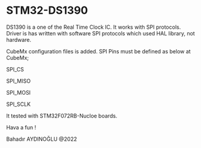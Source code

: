 # STM32-DS1390
DS1390 is a one of the Real Time Clock IC. It works with SPI protocols. 
Driver is has written with software SPI protocols which used HAL library, not hardware.

CubeMx configuration files is added.
SPI Pins must be defined as below at CubeMx;

SPI_CS

SPI_MISO

SPI_MOSI

SPI_SCLK

It tested with STM32F072RB-Nucloe boards.

Hava a fun !

Bahadır AYDINOĞLU  @2022


